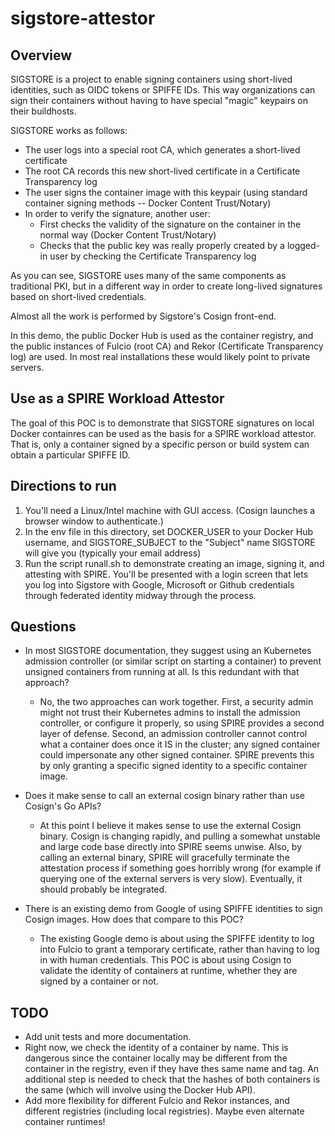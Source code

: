 # sigstore-attestor

## Overview
SIGSTORE is a project to enable signing containers using short-lived identities, such as OIDC tokens or SPIFFE IDs. This way organizations can sign their containers without having to have special "magic" keypairs on their buildhosts.

SIGSTORE works as follows:
 * The user logs into a special root CA, which generates a short-lived certificate
 * The root CA records this new short-lived certificate in a Certificate Transparency log
 * The user signs the container image with this keypair (using standard container signing methods -- Docker Content Trust/Notary)
 * In order to verify the signature, another user:
   * First checks the validity of the signature on the container in the normal way (Docker Content Trust/Notary)
   * Checks that the public key was really properly created by a logged-in user by checking the Certificate Transparency log

As you can see, SIGSTORE uses many of the same components as traditional PKI, but in a different way in order to create long-lived signatures based on short-lived credentials.

Almost all the work is performed by Sigstore's Cosign front-end.

In this demo, the public Docker Hub is used as the container registry, and the public instances of Fulcio (root CA) and Rekor (Certificate Transparency log) are used. In most real installations these would likely point to private servers.

## Use as a SPIRE Workload Attestor
The goal of this POC is to demonstrate that SIGSTORE signatures on local Docker containres can be used as the basis for a SPIRE workload attestor. That is, only a container signed by a specific person or build system can obtain a particular SPIFFE ID. 

## Directions to run
1. You'll need a Linux/Intel machine with GUI access. (Cosign launches a browser window to authenticate.)
1. In the env file in this directory, set DOCKER_USER to your Docker Hub username, and SIGSTORE_SUBJECT to the "Subject" name SIGSTORE will give you (typically your email address)
1. Run the script runall.sh to demonstrate creating an image, signing it, and attesting with SPIRE. You'll be presented with a login screen that lets you log into Sigstore with Google, Microsoft or Github credentials through federated identity midway through the process. 

## Questions
 *  In most SIGSTORE documentation, they suggest using an Kubernetes admission controller (or similar script on starting a container) to prevent unsigned containers from running at all. Is this redundant with that approach?

    * No, the two approaches can work together. First, a security admin might not trust their Kubernetes admins to install the admission controller, or configure it properly, so using SPIRE provides a second layer of defense. Second, an admission controller cannot control what a container does once it IS in the cluster; any signed container could impersonate any other signed container. SPIRE prevents this by only granting a specific signed identity to a specific container image.  

 * Does it make sense to call an external cosign binary rather than use Cosign's Go APIs?

    * At this point I believe it makes sense to use the external Cosign binary. Cosign is changing rapidly, and pulling a somewhat unstable and large code base directly into SPIRE seems unwise. Also, by calling an external binary, SPIRE will gracefully terminate the attestation process if something goes horribly wrong (for example if querying one of the external servers is very slow). Eventually, it should probably be integrated. 

 * There is an existing demo from Google of using SPIFFE identities to sign Cosign images. How does that compare to this POC?
    * The existing Google demo is about using the SPIFFE identity to log into Fulcio to grant a temporary certificate, rather than having to log in with human credentials. This POC is about using Cosign to validate the identity of containers at runtime, whether they are signed by a container or not. 

## TODO
 * Add unit tests and more documentation. 
 * Right now, we check the identity of a container by name. This is dangerous since the container locally may be different from the container in the registry, even if they have thes same name and tag. An additional step is needed to check that the hashes of both containers is the same (which will involve using the Docker Hub API).
  * Add more flexibility for different Fulcio and Rekor instances, and different registries (including local registries). Maybe even alternate container runtimes!
